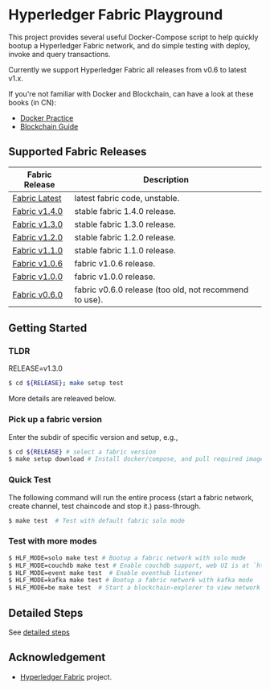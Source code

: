 # Hyperledger Fabric Playground

This project provides several useful Docker-Compose script to help quickly bootup a Hyperledger Fabric network, and do simple testing with deploy, invoke and query transactions.

Currently we support Hyperledger Fabric all releases from v0.6 to latest v1.x.

If you're not familiar with Docker and Blockchain, can have a look at these books (in CN):

* [Docker Practice](https://github.com/yeasy/docker_practice)
* [Blockchain Guide](https://github.com/yeasy/blockchain_guide)

## Supported Fabric Releases

Fabric Release | Description
--- | ---
[Fabric Latest](latest/) | latest fabric code, unstable.
[Fabric v1.4.0](v1.3.0/) | stable fabric 1.4.0 release.
[Fabric v1.3.0](v1.3.0/) | stable fabric 1.3.0 release.
[Fabric v1.2.0](v1.2.0/) | stable fabric 1.2.0 release.
[Fabric v1.1.0](v1.1.0/) | stable fabric 1.1.0 release.
[Fabric v1.0.6](v1.0.6/) | fabric v1.0.6 release.
[Fabric v1.0.0](v1.0.0/) | fabric v1.0.0 release.
[Fabric v0.6.0](v0.6.0/) | fabric v0.6.0 release (too old, not recommend to use).


## Getting Started

### TLDR
RELEASE=v1.3.0

```bash
$ cd ${RELEASE}; make setup test
```

More details are releaved below.

### Pick up a fabric version

Enter the subdir of specific version and setup, e.g.,

```bash
$ cd ${RELEASE} # select a fabric version
$ make setup download # Install docker/compose, and pull required images
```

### Quick Test

The following command will run the entire process (start a fabric network, create channel, test chaincode and stop it.) pass-through.

```bash
$ make test  # Test with default fabric solo mode
```

### Test with more modes

```bash
$ HLF_MODE=solo make test # Bootup a fabric network with solo mode
$ HLF_MODE=couchdb make test # Enable couchdb support, web UI is at `http://localhost:5984/_utils`
$ HLF_MODE=event make test  # Enable eventhub listener
$ HLF_MODE=kafka make test # Bootup a fabric network with kafka mode
$ HLF_MODE=be make test  # Start a blockchain-explorer to view network info
```

## Detailed Steps

See [detailed steps](docs/steps.md)

## Acknowledgement

* [Hyperledger Fabric](https://github.com/hyperledger/fabric/) project.
